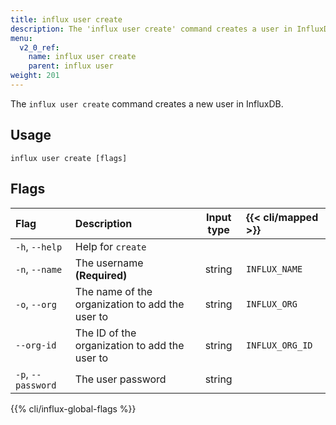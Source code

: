 ```yaml
---
title: influx user create
description: The 'influx user create' command creates a user in InfluxDB.
menu:
  v2_0_ref:
    name: influx user create
    parent: influx user
weight: 201
---
```


The `influx user create` command creates a new user in InfluxDB.

## Usage
```
influx user create [flags]
```

## Flags
| Flag               | Description                                     | Input type  | {{< cli/mapped >}} |
|:----               |:-----------                                     |:----------: |:------------------ |
| `-h`, `--help`     | Help for `create`                               |             |                    |
| `-n`, `--name`     | The username **(Required)**                     | string      | `INFLUX_NAME`      |
| `-o`, `--org`      | The name of the organization to add the user to | string      | `INFLUX_ORG`       |
| `--org-id`         | The ID of the organization to add the user to   | string      | `INFLUX_ORG_ID`    |
| `-p`, `--password` | The user password                               | string      |                    |

{{% cli/influx-global-flags %}}
